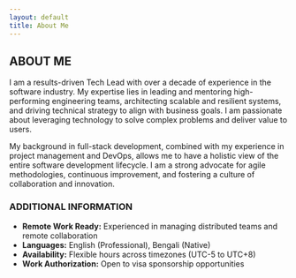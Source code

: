 ```yaml
---
layout: default
title: About Me
---
```


## ABOUT ME

I am a results-driven Tech Lead with over a decade of experience in the software industry. My expertise lies in leading and mentoring high-performing engineering teams, architecting scalable and resilient systems, and driving technical strategy to align with business goals. I am passionate about leveraging technology to solve complex problems and deliver value to users.

My background in full-stack development, combined with my experience in project management and DevOps, allows me to have a holistic view of the entire software development lifecycle. I am a strong advocate for agile methodologies, continuous improvement, and fostering a culture of collaboration and innovation.

### ADDITIONAL INFORMATION

- **Remote Work Ready:** Experienced in managing distributed teams and remote collaboration
- **Languages:** English (Professional), Bengali (Native)
- **Availability:** Flexible hours across timezones (UTC-5 to UTC+8)
- **Work Authorization:** Open to visa sponsorship opportunities
